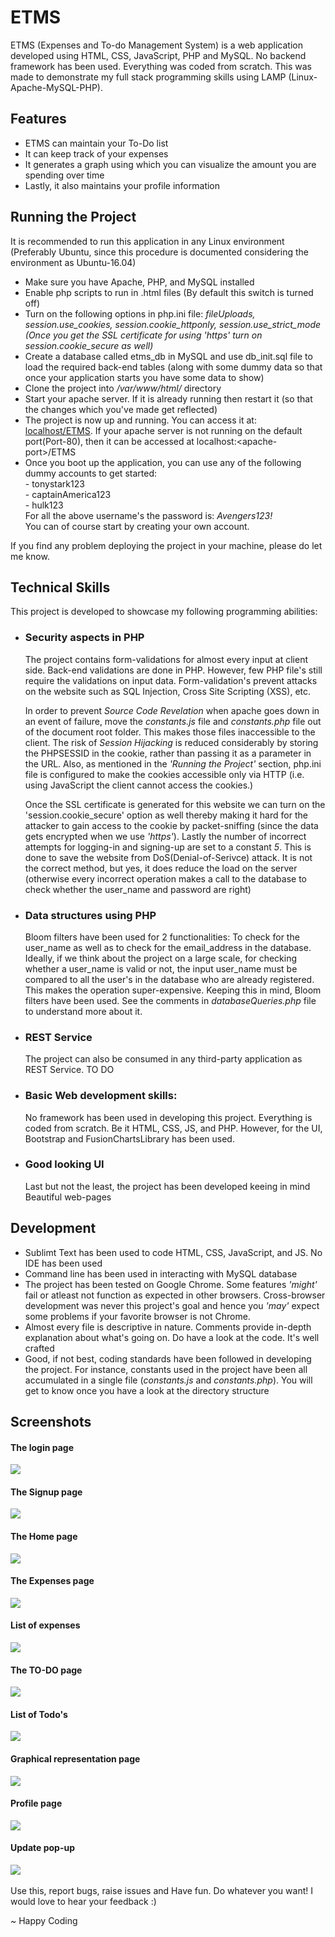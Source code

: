 # ETMS
ETMS (Expenses and To-do Management System) is a web application developed using HTML, CSS, JavaScript, PHP and MySQL. No backend framework has been used. Everything was coded from scratch. This was made to demonstrate my full stack programming skills using LAMP (Linux-Apache-MySQL-PHP).

<h2>Features</h2>
<ul>
  <li>ETMS can maintain your To-Do list</li>
  <li>It can keep track of your expenses</li>
  <li>It generates a graph using which you can visualize the amount you are spending over time</li>
  <li>Lastly, it also maintains your profile information</li>
</ul>

<h2>Running the Project</h2>
It is recommended to run this application in any Linux environment (Preferably Ubuntu, since this procedure is documented considering the environment as Ubuntu-16.04)
<ul>
  <li>Make sure you have Apache, PHP, and MySQL installed</li>
  <li>Enable php scripts to run in .html files (By default this switch is turned off)</li>
  <li>Turn on the following options in php.ini file: <i>fileUploads, session.use_cookies, session.cookie_httponly, session.use_strict_mode (Once you get the SSL certificate for using 'https' turn on session.cookie_secure as well)</i></li>
  <li>Create a database called etms_db in MySQL and use db_init.sql file to load the required back-end tables (along with some dummy data so that once your application starts you have some data to show)</li>
  <li>Clone the project into <i>/var/www/html/</i> directory</li>
  <li>Start your apache server. If it is already running then restart it (so that the changes which you've made get reflected)</li>
  <li>The project is now up and running. You can access it at: <a href="http://www.localhost/ETMS">localhost/ETMS</a>. If your apache server is not running on the default port(Port-80), then it can be accessed at localhost:&lt;apache-port&gt;/ETMS</li>
  <li>Once you boot up the application, you can use any of the following dummy accounts to get started:<br/>
  - tonystark123<br/>
  - captainAmerica123<br/>
  - hulk123<br/>
  For all the above username's the password is: <i>Avengers123!</i><br/>
  You can of course start by creating your own account.</li>
</ul>
If you find any problem deploying the project in your machine, please do let me know.

<h2>Technical Skills</h2>
This project is developed to showcase my following programming abilities:
<ul>
  <li><h3>Security aspects in PHP</h3><p>The project contains form-validations for almost every input at client side. Back-end validations are done in PHP. However, few PHP file's still require the validations on input data. Form-validation's prevent attacks on the website such as SQL Injection, Cross Site Scripting (XSS), etc.</p><p>In order to prevent <i>Source Code Revelation</i> when apache goes down in an event of failure, move the <i>constants.js</i> file and <i>constants.php</i> file out of the document root folder. This makes those files inaccessible to the client. The risk of <i>Session Hijacking</i> is reduced considerably by storing the PHPSESSID in the cookie, rather than passing it as a parameter in the URL. Also, as mentioned in the <i>'Running the Project'</i> section, php.ini file is configured to make the cookies accessible only via HTTP (i.e. using JavaScript the client cannot access the cookies.)</p><p>Once the SSL certificate is generated for this website we can turn on the 'session.cookie_secure' option as well thereby making it hard for the attacker to gain access to the cookie by packet-sniffing (since the data gets encrypted when we use <i>'https'</i>). Lastly the number of incorrect attempts for logging-in and signing-up are set to a constant <i>5</i>. This is done to save the website from DoS(Denial-of-Serivce) attack. It is not the correct method, but yes, it does reduce the load on the server (otherwise every incorrect operation makes a call to the database to check whether the user_name and password are right)</p></li>
  <li><h3>Data structures using PHP</h3><p>Bloom filters have been used for 2 functionalities: To check for the user_name as well as to check for the email_address in the database. Ideally, if we think about the project on a large scale, for checking whether a user_name is valid or not, the input user_name must be compared to all the user's in the database who are already registered. This makes the operation super-expensive. Keeping this in mind, Bloom filters have been used. See the comments in <i>databaseQueries.php</i> file to understand more about it.</p></li><li><h3>REST Service</h3><p>The project can also be consumed in any third-party application as REST Service. TO DO</p></li>
  <li><h3>Basic Web development skills:</h3><p>No framework has been used in developing this project. Everything is coded from scratch. Be it HTML, CSS, JS, and PHP. However, for the UI, Bootstrap and FusionChartsLibrary has been used.</p></li>
  <li><h3>Good looking UI</h3><p>Last but not the least, the project has been developed keeing in mind Beautiful web-pages</p></li>
</ul>

<h2>Development</h2>
<ul>
  <li>Sublimt Text has been used to code HTML, CSS, JavaScript, and JS. No IDE has been used</li>
  <li>Command line has been used in interacting with MySQL database</li>
  <li>The project has been tested on Google Chrome. Some features <i>'might'</i> fail or atleast not function as expected in other browsers. Cross-browser development was never this project's goal and hence you <i>'may'</i> expect some problems if your favorite browser is not Chrome.</li>
  <li>Almost every file is descriptive in nature. Comments provide in-depth explanation about what's going on. Do have a look at the code. It's well crafted</li>
  <li>Good, if not best, coding standards have been followed in developing the project. For instance, constants used in the project have been all accumulated in a single file (<i>constants.js</i> and <i>constants.php</i>). You will get to know once you have a look at the directory structure</li>
</ul>

<h2>Screenshots</h2>

<h4>The login page</h4>
<img src="screenshots/login_page.png" />

<h4>The Signup page</h4>
<img src="screenshots/sign_up.png" />

<h4>The Home page</h4>
<img src="screenshots/home_page.png" />

<h4>The Expenses page</h4>
<img src="screenshots/expense_page.png" />

<h4>List of expenses</h4>
<img src="screenshots/home_page2.png" />

<h4>The TO-DO page</h4>
<img src="screenshots/todo_page.png" />

<h4>List of Todo's</h4>
<img src="screenshots/todo_page2.png" />

<h4>Graphical representation page</h4>
<img src="screenshots/graph_page.png" />

<h4>Profile page</h4>
<img src="screenshots/profile_page.png" />

<h4>Update pop-up</h4>
<img src="screenshots/update_popup.png" />
<br/><br/>
Use this, report bugs, raise issues and Have fun. Do whatever you want! I would love to hear your feedback :)

~ Happy Coding
